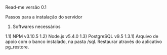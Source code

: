 Read-me versão 0.1

Passos para a instalação do servidor

1. Softwares necessários

1.1) NPM v3.10.5
1.2) Node.js v5.4.0
1.3) PostgreSQL v9.5
1.3.1) Arquivo de apoio com o banco instalado, na pasta /sql. Restaurar através do aplicativo pg_restore.

